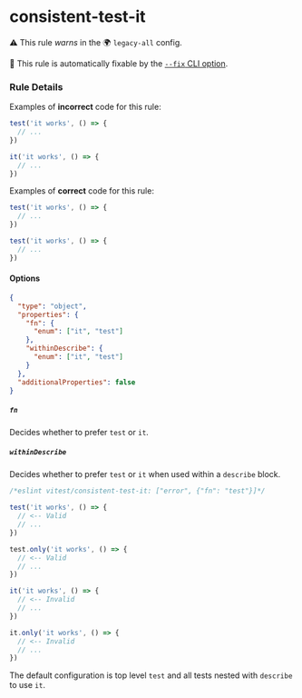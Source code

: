 # consistent-test-it

⚠️ This rule _warns_ in the 🌍 `legacy-all` config.

🔧 This rule is automatically fixable by the [`--fix` CLI option](https://eslint.org/docs/latest/user-guide/command-line-interface#--fix).

<!-- end auto-generated rule header -->

### Rule Details

Examples of **incorrect** code for this rule:

```js
test('it works', () => {
  // ...
})

it('it works', () => {
  // ...
})
```

Examples of **correct** code for this rule:

```js
test('it works', () => {
  // ...
})
```

```js
test('it works', () => {
  // ...
})
```

#### Options

```json
{
  "type": "object",
  "properties": {
    "fn": {
      "enum": ["it", "test"]
    },
    "withinDescribe": {
      "enum": ["it", "test"]
    }
  },
  "additionalProperties": false
}
```

##### `fn`

Decides whether to prefer `test` or `it`.

##### `withinDescribe`

Decides whether to prefer `test` or `it` when used within a `describe` block.

```js
/*eslint vitest/consistent-test-it: ["error", {"fn": "test"}]*/

test('it works', () => {
  // <-- Valid
  // ...
})

test.only('it works', () => {
  // <-- Valid
  // ...
})

it('it works', () => {
  // <-- Invalid
  // ...
})

it.only('it works', () => {
  // <-- Invalid
  // ...
})
```

The default configuration is top level `test` and all tests nested with `describe` to use `it`.
